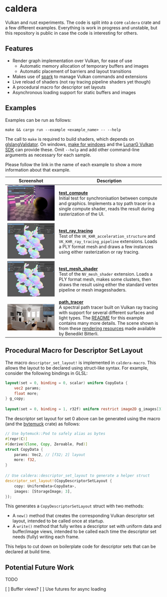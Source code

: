 # caldera

Vulkan and rust experiments. The code is split into a core `caldera` crate and a few different examples. Everything is work in progress and unstable, but this repository is public in case the code is interesting for others.

## Features

- Render graph implementation over Vulkan, for ease of use
  - Automatic memory allocation of temporary buffers and images
  - Automatic placement of barriers and layout transitions
- Makes use of [spark](https://github.com/sjb3d/spark) to manage Vulkan commands and extensions
- Live reload of shaders (not ray tracing pipeline shaders yet though)
- A procedural macro for descriptor set layouts
- Asynchronous loading support for static buffers and images

## Examples

Examples can be run as follows:

```
make && cargo run --example <example_name> -- --help
```

The call to `make` is required to build shaders, which depends on [glslangValidator](https://github.com/KhronosGroup/glslang).
On windows, [make for windows](http://gnuwin32.sourceforge.net/packages/make.htm) and the [LunarG Vulkan SDK](https://vulkan.lunarg.com/) can provide these.
Omit `--help` and add other command-line arguments as necessary for each sample.

Please follow the link in the name of each example to show a more information about that example.

Screenshot | Description
--- | ---
[![compute image](images/test_compute.jpg)](examples/test_compute) | [**test_compute**](examples/test_compute)<br/>Initial test for synchronisation between compute and graphics.  Implements a toy path tracer in a single compute shader, reads the result during rasterization of the UI.
[![ray_tracing image](images/test_ray_tracing.jpg)](examples/test_ray_tracing) | [**test_ray_tracing**](examples/test_ray_tracing)<br/>Test of the `VK_KHR_acceleration_structure` and `VK_KHR_ray_tracing_pipeline` extensions.  Loads a PLY format mesh and draws a few instances using either rasterization or ray tracing.
[![mesh_shader image](images/test_ray_tracing.jpg)](examples/test_mesh_shader) | [**test_mesh_shader**](examples/test_mesh_shader)<br/>Test of the `NV_mesh_shader` extension.  Loads a PLY format mesh, makes some clusters, then draws the result using either the standard vertex pipeline or mesh imagesshaders.
[![living-room-2 image](images/path_tracer.jpg)](examples/path_tracer) | [**path_tracer**](examples/path_tracer)<br/>A spectral path tracer built on Vulkan ray tracing with support for several different surfaces and light types. The [README](examples/path_tracer) for this example contains many more details. The scene shown is from these [rendering resources](https://benedikt-bitterli.me/resources/) made available by Benedikt Bitterli.

## Procedural Macro for Descriptor Set Layout

The macro `descriptor_set_layout!` is implemented in `caldera-macro`. This allows the layout to be declared using struct-like syntax.  For example, consider the following bindings in GLSL:

```glsl
layout(set = 0, binding = 0, scalar) uniform CopyData {
    vec2 params;
    float more;
} g_copy;

layout(set = 0, binding = 1, r32f) uniform restrict image2D g_images[3];
```

The descriptor set layout for set 0 above can be generated using the macro (and the [bytemuck](https://crates.io/crates/bytemuck) crate) as follows:

```rust
// Use bytemuck::Pod to safely alias as bytes
#[repr(C)]
#[derive(Clone, Copy, Zeroable, Pod)]
struct CopyData {
    params: Vec2, // [f32; 2] layout
    more: f32,
}

// Use caldera::descriptor_set_layout to generate a helper struct
descriptor_set_layout!(CopyDescriptorSetLayout {
    copy: UniformData<CopyData>,
    images: [StorageImage; 3],
});
```

This generates a `CopyDescriptorSetLayout` struct with two methods:

* A `new()` method that creates the corresponding Vulkan descriptor set layout, intended to be called once at startup.
* A `write()` method that fully writes a descriptor set with uniform data and buffer/image views, intended to be called each time the descriptor set needs (fully) writing each frame.

This helps to cut down on boilerplate code for descriptor sets that can be declared at build time.

## Potential Future Work

TODO

[ ] Buffer views?
[ ] Use futures for async loading

